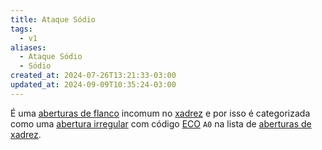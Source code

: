```yaml
---
title: Ataque Sódio
tags:
  - v1
aliases:
  - Ataque Sódio
  - Sódio
created_at: 2024-07-26T13:21:33-03:00
updated_at: 2024-09-09T10:35:24-03:00
---
```


É uma [aberturas de flanco](../../../../atomos/2024/07/26/Xadrez_Aberturas_de_flanco.md) incomum no [xadrez](../../../../sementes/2024/07/06/Xadrez.md) e por isso é categorizada como uma [abertura irregular](../../../../sementes/2024/07/06/Xadrez_Aberturas_irregulares.md) com código [ECO](../../../../sementes/2024/07/07/Encyclopaedia_of_Chess_Openings.md) `A0` na lista de [aberturas de xadrez](../../../../atomos/2024/07/26/Xadrez_Aberturas.md).